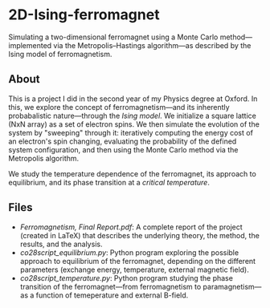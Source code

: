 # 2D-Ising-ferromagnet
Simulating a two-dimensional ferromagnet using a Monte Carlo method—implemented via the Metropolis–Hastings algorithm—as described by the Ising model of ferromagnetism.

## About
This is a project I did in the second year of my Physics degree at Oxford. In this, we explore the concept of ferromagnetism—and its inherently probabalistic nature—through the *Ising model*. We initialize a square lattice (NxN array) as a set of electron spins. We then simulate the evolution of the system by "sweeping" through it: iteratively computing the energy cost of an electron's spin changing, evaluating the probability of the defined system configuration, and then using the Monte Carlo method via the Metropolis algorithm. 

We study the temperature dependence of the ferromagnet, its approach to equilibrium, and its phase transition at a *critical temperature*.

## Files
* *Ferromagnetism, Final Report.pdf*: A complete report of the project (created in LaTeX) that describes the underlying theory, the method, the results, and the analysis.
* *co28script_equilibrium.py*: Python program exploring the possible approach to equilibrium of the ferromagnet, depending on the different parameters (exchange energy, temperature, external magnetic field).
* *co28script_temperature.py*: Python program studying the phase transition of the ferromagnet—from ferromagnetism to paramagnetism—as a function of temeperature and external B-field.
